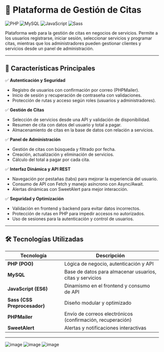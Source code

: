 # 🏥 Plataforma de Gestión de Citas

![PHP](https://img.shields.io/badge/PHP-8.0%2B-blue) 
![MySQL](https://img.shields.io/badge/MySQL-Database-orange) 
![JavaScript](https://img.shields.io/badge/JavaScript-ES6-yellow) 
![Sass](https://img.shields.io/badge/Sass-CSS%20Preprocessor-pink) 

Plataforma web para la gestión de citas en negocios de servicios. Permite a los usuarios registrarse, iniciar sesión, seleccionar servicios y programar citas, mientras que los administradores pueden gestionar clientes y servicios desde un panel de administración.

---

## 🚀 Características Principales

✅ **Autenticación y Seguridad**
- Registro de usuarios con confirmación por correo (PHPMailer).
- Inicio de sesión y recuperación de contraseña con validaciones.
- Protección de rutas y acceso según roles (usuarios y administradores).

✅ **Gestión de Citas**
- Selección de servicios desde una API y validación de disponibilidad.
- Resumen de cita con datos del usuario y total a pagar.
- Almacenamiento de citas en la base de datos con relación a servicios.

✅ **Panel de Administración**
- Gestión de citas con búsqueda y filtrado por fecha.
- Creación, actualización y eliminación de servicios.
- Cálculo del total a pagar por cada cita.

✅ **Interfaz Dinámica y API REST**
- Navegación por pestañas (tabs) para mejorar la experiencia del usuario.
- Consumo de API con Fetch y manejo asíncrono con Async/Await.
- Alertas dinámicas con SweetAlert para mejor interacción.

✅ **Seguridad y Optimización**
- Validación en frontend y backend para evitar datos incorrectos.
- Protección de rutas en PHP para impedir accesos no autorizados.
- Uso de sesiones para la autenticación y control de usuarios.

---

## 🛠️ Tecnologías Utilizadas

| Tecnología | Descripción |
|------------|-------------|
| **PHP (POO)** | Lógica de negocio, autenticación y API |
| **MySQL** | Base de datos para almacenar usuarios, citas y servicios |
| **JavaScript (ES6)** | Dinamismo en el frontend y consumo de API |
| **Sass (CSS Preprocesador)** | Diseño modular y optimizado |
| **PHPMailer** | Envío de correos electrónicos (confirmación, recuperación) |
| **SweetAlert** | Alertas y notificaciones interactivas |

---
![image](https://github.com/user-attachments/assets/c11ddae2-1ac9-4193-bcdc-f0b2072e2be3)
![image](https://github.com/user-attachments/assets/18ae2e58-e91d-42a6-b8fa-42e625fcd16a)
![image](https://github.com/user-attachments/assets/28126b1a-513d-4bfa-8c6f-cee2b2c06418)

